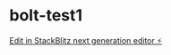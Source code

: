 # bolt-test1

[Edit in StackBlitz next generation editor ⚡️](https://stackblitz.com/~/github.com/mmkontis/bolt-test1)